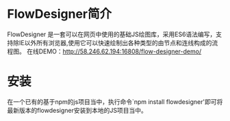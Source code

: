 # FlowDesigner简介
FlowDesigner 是一套可以在网页中使用的基础JS绘图库，采用ES6语法编写，支持除IE以外所有浏览器,使用它可以快速绘制出各种类型的由节点和连线构成的流程图。
在线DEMO：http://58.246.62.194:16808/flow-designer-demo/
#  安装
在一个已有的基于npm的js项目当中，执行命令`npm install flowdesigner'即可将最新版本的flowdesigner安装到本地的JS项目当中。

